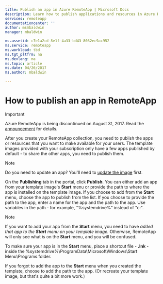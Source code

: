 ```yaml
---
title: Publish an app in Azure RemoteApp | Microsoft Docs
description: Learn how to publish applications and resources in Azure RemoteApp.
services: remoteapp
documentationcenter: ''
author: msmbaldwin
manager: mbaldwin

ms.assetid: c7e1a2cd-8e1f-4a33-bd43-8032ec9ac952
ms.service: remoteapp
ms.workload: tbd
ms.tgt_pltfrm: na
ms.devlang: na
ms.topic: article
ms.date: 04/26/2017
ms.author: mbaldwin

---
```

# How to publish an app in RemoteApp
> [!IMPORTANT]
> Azure RemoteApp is being discontinued on August 31, 2017. Read the [announcement](https://go.microsoft.com/fwlink/?linkid=821148) for details.
> 
> 

After you create your RemoteApp collection, you need to publish the apps or resources that you want to make available for your users. The template images provided with your subscription only have a few apps published by default - to share the other apps, you need to publish them.

> [!NOTE]
> Do you need to update an app? You'll need to [update the image](remoteapp-update.md) first.
> 
> 

On the **Publishing** tab in the portal, click **Publish**. You can either add an app from your template image's **Start** menu or provide the path to where the app is installed on the template image. If you choose to add from the **Start** menu, choose the app to publish from the list. If you choose to provide the path to the app, enter a name for the app and the path to the app. Use variables in the path - for example, "%systemdrive%" instead of "c:\".

> [!NOTE]
> If you want to add your app from the **Start** menu, you need to have *added that app to the **Start** menu on your template image.* Otherwise, RemoteApp will only see what *is* on the **Start** menu, and you will be confused. 
> 
> To make sure your app is in the **Start** menu, place a shortcut file - **.lnk** - inside the %systemdrive%\ProgramData\Microsoft\Windows\Start Menu\Programs folder.
> 
> If you forgot to add the app to the **Start** menu when you created the template, choose to add the path to the app. (Or recreate your template image, but that's quite a bit more work.)
> 
> 

